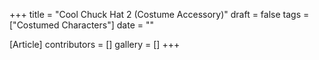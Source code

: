 +++
title = "Cool Chuck Hat 2 (Costume Accessory)"
draft = false
tags = ["Costumed Characters"]
date = ""

[Article]
contributors = []
gallery = []
+++